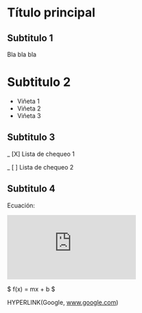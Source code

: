 # Título principal

## Subtitulo 1

Bla bla bla

# Subtitulo 2

* Viñeta 1
* Viñeta 2
* Viñeta 3

## Subtitulo 3

_ [X] Lista de chequeo 1

_ [ ] Lista de chequeo 2

## Subtitulo 4

Ecuación:

![equation](http://latex.codecogs.com/gif.latex?Concentration%3D%5Cfrac%7BTotalTemplate%7D%7BTotalVolume%7D) 

$
f(x) = mx + b
$


HYPERLINK(Google, www.google.com)
